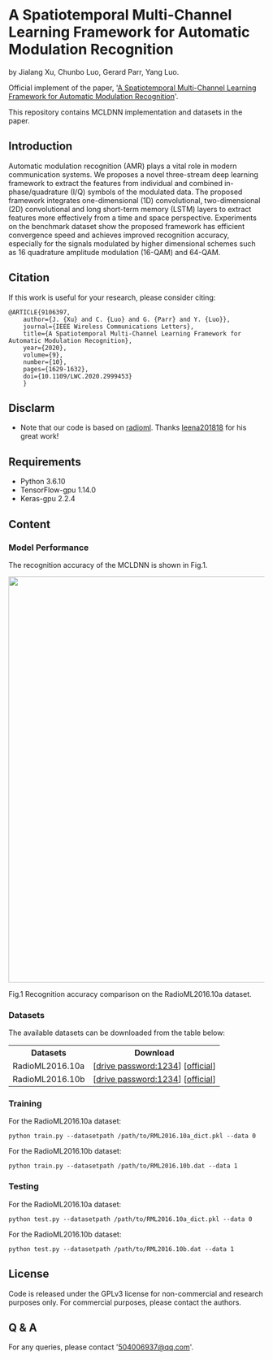 # A Spatiotemporal Multi-Channel Learning Framework for Automatic Modulation Recognition
by Jialang Xu, Chunbo Luo, Gerard Parr, Yang Luo.

Official implement of the paper, '[A Spatiotemporal Multi-Channel Learning Framework for Automatic Modulation Recognition](https://ieeexplore.ieee.org/document/9106397)'.

This repository contains MCLDNN implementation and datasets in the paper.

## Introduction
Automatic modulation recognition (AMR) plays a vital role in modern communication systems. We proposes a novel three-stream deep learning framework to extract the features from individual and combined in-phase/quadrature (I/Q) symbols of the modulated data. The proposed framework integrates one-dimensional (1D) convolutional, two-dimensional (2D) convolutional and long short-term memory (LSTM) layers to extract features more effectively from a time and space perspective. Experiments on the benchmark dataset show the proposed framework has efficient convergence speed and achieves improved recognition accuracy, especially for the signals modulated by higher dimensional schemes such as 16 quadrature amplitude modulation (16-QAM) and 64-QAM.

## Citation
If this work is useful for your research, please consider citing:
```
@ARTICLE{9106397,
	author={J. {Xu} and C. {Luo} and G. {Parr} and Y. {Luo}},
	journal={IEEE Wireless Communications Letters}, 
	title={A Spatiotemporal Multi-Channel Learning Framework for Automatic Modulation Recognition}, 
	year={2020},
	volume={9},
	number={10},
	pages={1629-1632},
	doi={10.1109/LWC.2020.2999453}
	}
```

## Disclarm
- Note that our code is based on [radioml](https://github.com/leena201818/radioml). Thanks [leena201818](https://github.com/leena201818) for his great work!

## Requirements
- Python 3.6.10
- TensorFlow-gpu 1.14.0
- Keras-gpu 2.2.4

## Content
### Model Performance
The recognition accuracy of the MCLDNN is shown in Fig.1. 

<img src="https://github.com/wzjialang/MCLDNN/blob/master/imgs/MCLDNN.png" height="800"/>

Fig.1 Recognition accuracy comparison on the RadioML2016.10a dataset.
### Datasets
The available datasets can be downloaded from the table below:
<table>
	<tr>
	    <th>Datasets</th>
	    <th>Download</th>
	</tr>
    <tr>
	    <td>RadioML2016.10a</td>
        <td>[<a href="https://pan.baidu.com/s/1VE2w7of0FW__EgMm3RreoA" target="_blank">drive password:1234</a>] [<a href="https://www.deepsig.ai/datasets" target="_blank">official</a>] </td>
	</tr>
	    <td>RadioML2016.10b</td>
        <td>[<a href="https://pan.baidu.com/s/1VE2w7of0FW__EgMm3RreoA" target="_blank">drive password:1234</a>] [<a href="https://www.deepsig.ai/datasets" target="_blank">official</a>]</td>
    </tr>
</table> 


### Training
For the RadioML2016.10a dataset:
```
python train.py --datasetpath /path/to/RML2016.10a_dict.pkl --data 0
```

For the RadioML2016.10b dataset:
```
python train.py --datasetpath /path/to/RML2016.10b.dat --data 1
```

### Testing
For the RadioML2016.10a dataset:
```
python test.py --datasetpath /path/to/RML2016.10a_dict.pkl --data 0
```

For the RadioML2016.10b dataset:
```
python test.py --datasetpath /path/to/RML2016.10b.dat --data 1
```


## License
Code is released under the GPLv3 license for non-commercial and research purposes only. For commercial purposes, please contact the authors.


## Q & A
For any queries, please contact '504006937@qq.com'.
